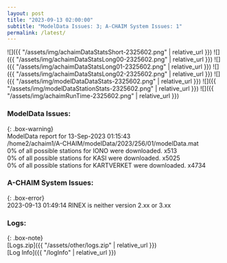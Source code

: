 ```yaml
---
layout: post
title: "2023-09-13 02:00:00"
subtitle: "ModelData Issues: 3; A-CHAIM System Issues: 1"
permalink: /latest/
---
```


![]({{ "/assets/img/achaimDataStatsShort-2325602.png" | relative_url }})
![]({{ "/assets/img/achaimDataStatsLong00-2325602.png" | relative_url }})
![]({{ "/assets/img/achaimDataStatsLong01-2325602.png" | relative_url }})
![]({{ "/assets/img/achaimDataStatsLong02-2325602.png" | relative_url }})
![]({{ "/assets/img/modelDataDataStats-2325602.png" | relative_url }})
![]({{ "/assets/img/modelDataStationStats-2325602.png" | relative_url }})
![]({{ "/assets/img/achaimRunTime-2325602.png" | relative_url }})


### ModelData Issues:  
  
{: .box-warning}  
 ModelData report for 13-Sep-2023 01:15:43   
 /home2/achaim1/A-CHAIM/modelData/2023/256/01/modelData.mat   
 0% of all possible stations for IONO were downloaded. x513   
 0% of all possible stations for KASI were downloaded. x5025   
 0% of all possible stations for KARTVERKET were downloaded. x4734   
  
### A-CHAIM System Issues:  
  
{: .box-error}  
2023-09-13 01:49:14 RINEX is neither version 2.xx or 3.xx  

### Logs:  
  
{: .box-note}  
[Logs.zip]({{ "/assets/other/logs.zip" | relative_url }})  
[Log Info]({{ "/logInfo" | relative_url }})  
